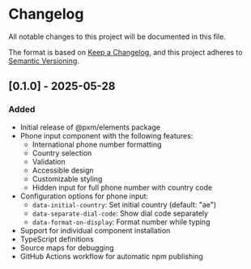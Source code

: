 # Changelog

All notable changes to this project will be documented in this file.

The format is based on [Keep a Changelog](https://keepachangelog.com/en/1.0.0/),
and this project adheres to [Semantic Versioning](https://semver.org/spec/v2.0.0.html).

## [0.1.0] - 2025-05-28

### Added
- Initial release of @pxm/elements package
- Phone input component with the following features:
  - International phone number formatting
  - Country selection
  - Validation
  - Accessible design
  - Customizable styling
  - Hidden input for full phone number with country code
- Configuration options for phone input:
  - `data-initial-country`: Set initial country (default: "ae")
  - `data-separate-dial-code`: Show dial code separately
  - `data-format-on-display`: Format number while typing
- Support for individual component installation
- TypeScript definitions
- Source maps for debugging
- GitHub Actions workflow for automatic npm publishing 